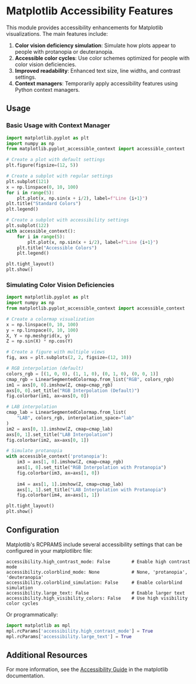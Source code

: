 # Matplotlib Accessibility Features

This module provides accessibility enhancements for Matplotlib visualizations. The main features include:

1. **Color vision deficiency simulation**: Simulate how plots appear to people with protanopia or deuteranopia.
2. **Accessible color cycles**: Use color schemes optimized for people with color vision deficiencies.
3. **Improved readability**: Enhanced text size, line widths, and contrast settings.
4. **Context managers**: Temporarily apply accessibility features using Python context managers.

## Usage

### Basic Usage with Context Manager

```python
import matplotlib.pyplot as plt
import numpy as np
from matplotlib.pyplot_accessible_context import accessible_context

# Create a plot with default settings
plt.figure(figsize=(12, 5))

# Create a subplot with regular settings
plt.subplot(121)
x = np.linspace(0, 10, 100)
for i in range(5):
    plt.plot(x, np.sin(x + i/2), label=f"Line {i+1}")
plt.title("Standard Colors")
plt.legend()

# Create a subplot with accessibility settings
plt.subplot(122)
with accessible_context():
    for i in range(5):
        plt.plot(x, np.sin(x + i/2), label=f"Line {i+1}")
    plt.title("Accessible Colors")
    plt.legend()

plt.tight_layout()
plt.show()
```

### Simulating Color Vision Deficiencies

```python
import matplotlib.pyplot as plt
import numpy as np
from matplotlib.pyplot_accessible_context import accessible_context

# Create a colormap visualization
x = np.linspace(0, 10, 100)
y = np.linspace(0, 10, 100)
X, Y = np.meshgrid(x, y)
Z = np.sin(X) * np.cos(Y)

# Create a figure with multiple views
fig, axs = plt.subplots(2, 2, figsize=(12, 10))

# RGB interpolation (default)
colors_rgb = [(1, 0, 0), (1, 1, 0), (0, 1, 0), (0, 0, 1)]
cmap_rgb = LinearSegmentedColormap.from_list("RGB", colors_rgb)
im1 = axs[0, 0].imshow(Z, cmap=cmap_rgb)
axs[0, 0].set_title("RGB Interpolation (Default)")
fig.colorbar(im1, ax=axs[0, 0])

# LAB interpolation
cmap_lab = LinearSegmentedColormap.from_list(
    "LAB", colors_rgb, interpolation_space="lab"
)
im2 = axs[0, 1].imshow(Z, cmap=cmap_lab)
axs[0, 1].set_title("LAB Interpolation")
fig.colorbar(im2, ax=axs[0, 1])

# Simulate protanopia
with accessible_context('protanopia'):
    im3 = axs[1, 0].imshow(Z, cmap=cmap_rgb)
    axs[1, 0].set_title("RGB Interpolation with Protanopia")
    fig.colorbar(im3, ax=axs[1, 0])
    
    im4 = axs[1, 1].imshow(Z, cmap=cmap_lab)
    axs[1, 1].set_title("LAB Interpolation with Protanopia")
    fig.colorbar(im4, ax=axs[1, 1])

plt.tight_layout()
plt.show()
```

## Configuration

Matplotlib's RCPRAMS include several accessibility settings that can be configured in your matplotlibrc file:

```
accessibility.high_contrast_mode: False        # Enable high contrast mode
accessibility.colorblind_mode: None            # None, 'protanopia', 'deuteranopia'
accessibility.colorblind_simulation: False     # Enable colorblind simulation
accessibility.large_text: False                # Enable larger text
accessibility.high_visibility_colors: False    # Use high visibility color cycles
```

Or programmatically:

```python
import matplotlib as mpl
mpl.rcParams['accessibility.high_contrast_mode'] = True
mpl.rcParams['accessibility.large_text'] = True
```

## Additional Resources

For more information, see the [Accessibility Guide](../../doc/users/explain/accessibility.rst) in the matplotlib documentation.
